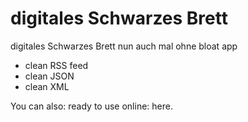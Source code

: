 # digitales Schwarzes Brett

digitales Schwarzes Brett nun auch mal ohne bloat app

  - clean RSS feed
  - clean JSON
  - clean XML

You can also:
ready to use online: here. 